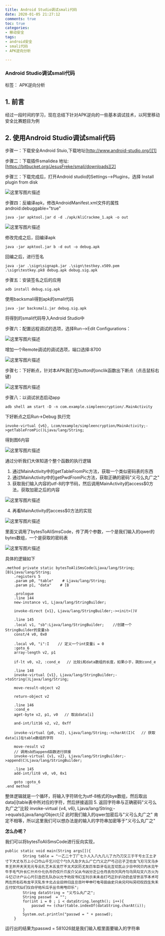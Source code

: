 ```yaml
---
title: Android Studio调试smali代码
date: 2020-01-05 21:27:12
comments: true
toc: true
categories:
- 移动安全
tags: 
- android安全
- smali代码
- APK逆向分析

---
```

### Android Studio调试smali代码

标签： APK逆向分析


## 1. 前言
经过一段时间的学习，现在总结下针对APK逆向的一些基本调试技术，以阿里移动安全比赛题目为例

## 2. 使用Android Studio调试smali代码

步骤一：下载安全Android Stuio,下载地址[http://www.android-studio.org/][1]

步骤二：下载插件smalidea
地址: [https://bitbucket.org/JesusFreke/smali/downloads][2]

步骤三：下载完成后，打开Android studio的Settings——>Plugins，选择 Install plugin from disk

![这里写图片描述](https://imgconvert.csdnimg.cn/aHR0cDovL2ltZy5ibG9nLmNzZG4ubmV0LzIwMTcwNzE5MDgzNjUzMDA3?x-oss-process=image/format,png)

步骤四：反编译apk，修改AndroidManifest.xml文件的属性android:debuggable="true"

    java -jar apktool.jar d -d ./apk/AliCrackme_1.apk -o out

![这里写图片描述](https://imgconvert.csdnimg.cn/aHR0cDovL2ltZy5ibG9nLmNzZG4ubmV0LzIwMTcwNzE5MDgzNzEzMzk0?x-oss-process=image/format,png)

修改完成之后，回编译apk

    java -jar apktool.jar b -d out -o debug.apk

回编之后，进行签名

    java -jar .\sign\signapk.jar .\sign\testkey.x509.pem .\sign\testkey.pk8 debug.apk debug.sig.apk

步骤五：安装签名之后的应用

    adb install debug.sig.apk

使用backsmali得到apk的smali代码

    java -jar backsmali.jar debug.sig.apk

将得到的smali代码导入Android Studio中

步骤六：配置远程调试的选项，选择Run–>Edit Configurations：

![这里写图片描述](https://imgconvert.csdnimg.cn/aHR0cDovL2ltZy5ibG9nLmNzZG4ubmV0LzIwMTcwNzE5MDgzNzM4NzA0?x-oss-process=image/format,png)

增加一个Remote调试的调试选项，端口选择:8700

![这里写图片描述](https://imgconvert.csdnimg.cn/aHR0cDovL2ltZy5ibG9nLmNzZG4ubmV0LzIwMTcwNzE5MDgzNzU3OTg4?x-oss-process=image/format,png)

步骤七：下好断点，针对本APK我们在button的onclik函数出下断点（点击鼠标右键）

![这里写图片描述](https://imgconvert.csdnimg.cn/aHR0cDovL2ltZy5ibG9nLmNzZG4ubmV0LzIwMTcwNzE5MDgzODI0Nzg2?x-oss-process=image/format,png)

步骤八：以调试状态启动app

    adb shell am start -D -n com.example.simpleencryption/.MainActivity
下好断点之后Run->Debug
执行完

    invoke-virtual {v6}, Lcom/example/simpleencryption/MainActivity;->getTableFromPic()Ljava/lang/String;

得到图6内容

![这里写图片描述](https://imgconvert.csdnimg.cn/aHR0cDovL2ltZy5ibG9nLmNzZG4ubmV0LzIwMTcwNzE5MDgzOTE5MzM4?x-oss-process=image/format,png)

通过分析我们大体知道个整个函数的执行逻辑

 1. 通过MainActivity中的getTableFromPic方法，获取一个类似密码表的东西
 2. 通过MainActivity中的getPwdFromPic方法，获取正确的密码"义弓么丸广之"
 3. 获取我们输入内容的utf-8的字节码，然后调用MainActivity的access$0方法，获取加密之后的内容

![这里写图片描述](https://imgconvert.csdnimg.cn/aHR0cDovL2ltZy5ibG9nLmNzZG4ubmV0LzIwMTcwNzE5MDgzOTQzNzIy?x-oss-process=image/format,png)

 4. 再看MainActivity的access$0方法的实现

![这里写图片描述](https://imgconvert.csdnimg.cn/aHR0cDovL2ltZy5ibG9nLmNzZG4ubmV0LzIwMTcwNzE5MDg0MDE0MTcw?x-oss-process=image/format,png)
 
里面又调用了bytesToAliSmsCode，传了两个参数，一个是我们输入的qwer的bytes数组，一个是获取的密码表

![这里写图片描述](https://imgconvert.csdnimg.cn/aHR0cDovL2ltZy5ibG9nLmNzZG4ubmV0LzIwMTcwNzE5MDg0MTI3Mzk5?x-oss-process=image/format,png)

具体的逻辑如下

```
.method private static bytesToAliSmsCode(Ljava/lang/String;[B)Ljava/lang/String;
    .registers 5
    .param p0, "table"    # Ljava/lang/String;
    .param p1, "data"    # [B

    .prologue
    .line 144
    new-instance v1, Ljava/lang/StringBuilder;

    invoke-direct {v1}, Ljava/lang/StringBuilder;-><init>()V

    .line 145
    .local v1, "sb":Ljava/lang/StringBuilder;    //创建一个StringBuilder的变量sb
    const/4 v0, 0x0

    .local v0, "i":I    // 定义一个int变量i = 0
    :goto_6
    array-length v2, p1

    if-lt v0, v2, :cond_e   // 比较i和data数组的长度，如果小于，跳到cond_e

    .line 148
    invoke-virtual {v1}, Ljava/lang/StringBuilder;->toString()Ljava/lang/String;

    move-result-object v2

    return-object v2

    .line 146
    :cond_e
    aget-byte v2, p1, v0   // 取出data[i]

    and-int/lit16 v2, v2, 0xff

    invoke-virtual {p0, v2}, Ljava/lang/String;->charAt(I)C   // 获取data[i]在table数组的字符

    move-result v2
    // 调用sb的append函数进行拼接
    invoke-virtual {v1, v2}, Ljava/lang/StringBuilder;->append(C)Ljava/lang/StringBuilder;

    .line 145
    add-int/lit8 v0, v0, 0x1

    goto :goto_6
.end method
```

整体逻辑就是一个循环，将输入字符转化为utf-8格式的bye数组，然后取出data[i]table表中所对应的字符，然后拼接返回
 5. 返回字符串与正确密码"义弓么丸广之"比较
 invoke-virtual {v4, v6}, Ljava/lang/String;->equals(Ljava/lang/Object;)Z
 此时我们输入的qwer加密后与"义弓么丸广之"
肯定不相等，所以这里我们可以想办法是的输入的字符串加密等于"义弓么丸广之"

**怎么办呢？**

我们可以将bytesToAliSmsCode进行反向实现，

```
public static void main(String args[]){
		String table = "一乙二十丁厂七卜人入八九几儿了力乃刀又三于干亏士工土才寸下大丈与万上小口巾山千乞川亿个勺久凡及夕丸么广亡门义之尸弓己已子卫也女飞刃习叉马乡丰王井开夫天无元专云扎艺木五支厅不太犬区历尤友匹车巨牙屯比互切瓦止少日中冈贝内水见午牛手毛气升长仁什片仆化仇币仍仅斤爪反介父从今凶分乏公仓月氏勿欠风丹匀乌凤勾文六方火为斗忆订计户认心尺引丑巴孔队办以允予劝双书幻玉刊示末未击打巧正扑扒功扔去甘世古节本术可丙左厉右石布龙平灭轧东卡北占业旧帅归且旦目叶甲申叮电号田由史只央兄叼叫另叨叹四生失禾丘付仗代仙们仪白仔他斥瓜乎丛令用甩印乐";
		String dataString = "义弓么丸广之";
		String passwd  = "";
		for(int i = 0 ; i < dataString.length(); i++){
			passwd += (char)table.indexOf(dataString.charAt(i));
		}
		System.out.println("passwd = " + passwd);
	}
```

运行出的结果为passwd = 581026就是我们输入框里面要输入的字符串

  [1]: http://www.android-studio.org/
  [2]: https://bitbucket.org/JesusFreke/smali/downloads